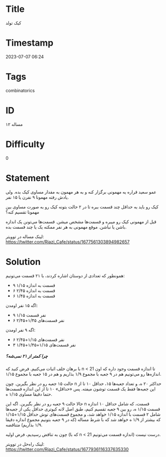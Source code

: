 # Title
کیک تولد
# Timestamp
2023-07-07 06:24
# Tags
combinatorics
# ID
مساله ۱۲
# Difficulty
0
# Statement
عمو سعید قراره یه مهمونی برگزار کنه و به هر مهمون به مقدار مساوی کیک بده. ولی یادش رفته مهمونا ۹ نفرن یا ۱۵ نفر.

کیک رو باید به حداقل چند قسمت ببره تا در ۲ حالت بتونه کیک رو به صورت مساوی بین مهمونا تقسیم کنه؟

قبل از مهمونی کیک رو میبره و قسمت‌ها مشخص میشن. قسمت‌ها می‌تونن یک اندازه باشن یا نباشن. موقع مهمونی به هر نفر ممکنه یک یا چند قسمت بده.

لینک مساله در توویتر: https://twitter.com/Riazi_Cafe/status/1677561303894982657

# Solution
همونطور که تعدادی از دوستان اشاره کردند، با ۲۱ قسمت می‌تونیم:

* ۹ قسمت به اندازه ۱/۱۵
* ۶ قسمت به اندازه ۲/۴۵
* ۶ قسمت به اندازه ۱/۴۵

 اگه ۱۵ نفر اومدن:
* ۹ نفر قسمت ۱/۱۵
* ۶ نفر قسمت‌های ۱/۴۵+۲/۴۵

اگه ۹ نفر اومدن:
* ۶ نفر قسمت‌های ۱/۱۵+۲/۴۵
* ۳ نفر قسمت‌های ۱/۱۵+۱/۴۵+۱/۴۵

##### چرا کمتر از ۲۱ نمی‌شه؟

با برهان خلف اثبات می‌کنیم. فرض کنید که n < 21 تا اندازه قسمت وجود داره که اون اندازه‌ها رو می‌تونیم هم در ۹ جعبه با مجموع ۱/۹  بذاریم و هم در ۱۵ جعبه با مجموع ۱/۱۵.

حالت ۱۵ جعبه رو در نظر بگیرین. چون n حداکثر ۲۰ ه، و تعداد جعبه‌ها ۱۵، حداقل ۱۰ تا از
این جعبه‌ها فقط یک قسمت توشون میفته. پس «حداقل» ۱۰ تا از این اندازه قسمت‌ها حتما دقیقا مساوی ۱/۱۵ ه.

حالا حالت ۹ جعبه رو در نظر بگیرین. اگه این n قسمت، که شامل حداقل ۱۰ اندازه قسمت ۱/۱۵ ه، رو بین ۹ جعبه تقسیم کنیم، طبق اصل لانه کبوتری حداقل یکی از جعبه‌ها شامل ۲ قسمت با
اندازه ۱/۱۵  خواهد شد، و مجموع قسمت‌های توش حداقل ۱/۱۵+۱/۱۵ که بیشتر از ۱/۹ ه خواهد شد که با شرط مساله (که در ۹ جعبه بتونیم مجموع اندازه دقیقا ۱/۹ بذاریم) متناقضه.

چون به تناقض رسیدیم، فرض اولیه (که با n < 21 اندازه قسمت می‌تونیم) درست نیست.

لینک راه‌حل در توویتر: https://twitter.com/Riazi_Cafe/status/1677936116337635330
